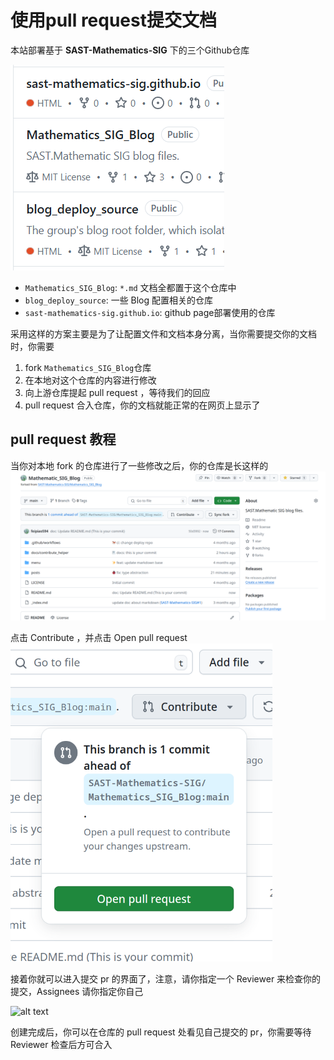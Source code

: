 # 使用pull request提交文档

本站部署基于 **SAST-Mathematics-SIG** 下的三个Github仓库

![alt text](pics/three_repos.png)

- `Mathematics_SIG_Blog`: `*.md` 文档全都置于这个仓库中
- `blog_deploy_source`: 一些 Blog 配置相关的仓库
- `sast-mathematics-sig.github.io`: github page部署使用的仓库

采用这样的方案主要是为了让配置文件和文档本身分离，当你需要提交你的文档时，你需要

1. fork `Mathematics_SIG_Blog`仓库
2. 在本地对这个仓库的内容进行修改
3. 向上游仓库提起 pull request ，等待我们的回应
4. pull request 合入仓库，你的文档就能正常的在网页上显示了

## pull request 教程

当你对本地 fork 的仓库进行了一些修改之后，你的仓库是长这样的
![alt text](pics/do_some_change.png)


点击 Contribute ，并点击 Open pull request
![alt text](pics/contribute.png)

接着你就可以进入提交 pr 的界面了，注意，请你指定一个 Reviewer 来检查你的提交，Assignees 请你指定你自己

![alt text](create_pr.png)

创建完成后，你可以在仓库的 pull request 处看见自己提交的 pr，你需要等待 Reviewer 检查后方可合入